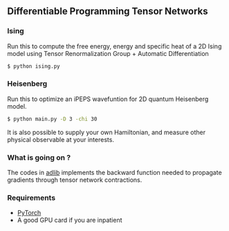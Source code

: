 ## Differentiable Programming Tensor Networks

### Ising

Run this to compute the free energy, energy and specific heat of a 2D Ising model using Tensor Renormalization Group + Automatic Differentiation 


```bash
$ python ising.py 
```

### Heisenberg

Run this to optimize an iPEPS wavefuntion for 2D quantum Heisenberg model.


```bash
$ python main.py -D 3 -chi 30 
```

It is also possible to supply your own Hamiltonian, and measure other physical observable at your interests. 

### What is going on ?

The codes in [adlib](https://github.com/wangleiphy/tensorgrad/tree/master/rg/adlib) implements the backward function needed to propagate gradients through tensor network contractions.  

### Requirements

* [PyTorch](https://pytorch.org/)
* A good GPU card  if you are inpatient 